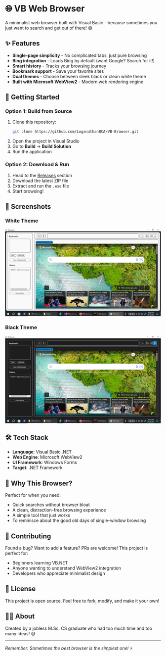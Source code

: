 # 🌐 VB Web Browser

A minimalist web browser built with Visual Basic - because sometimes you just want to search and get out of there! 😄

## ✨ Features

- **Single-page simplicity** - No complicated tabs, just pure browsing
- **Bing integration** - Loads Bing by default (want Google? Search for it!)
- **Smart history** - Tracks your browsing journey
- **Bookmark support** - Save your favorite sites
- **Dual themes** - Choose between sleek black or clean white theme
- **Built with Microsoft WebView2** - Modern web rendering engine

## 🚀 Getting Started

### Option 1: Build from Source
1. Clone this repository:
   ```bash
   git clone https://github.com/LoganathanBCA/VB-Browser.git
   ```
2. Open the project in Visual Studio
3. Go to **Build** → **Build Solution**
4. Run the application

### Option 2: Download & Run
1. Head to the [Releases](https://github.com/LoganathanBCA/VB-Browser/releases) section
2. Download the latest ZIP file
3. Extract and run the `.exe` file
4. Start browsing!

## 📸 Screenshots

### White Theme
![White Theme Screenshot](https://github.com/LoganathanBCA/VB-Browser/blob/main/Screenshot%20(280).png)

### Black Theme  
![Black Theme Screenshot](https://github.com/LoganathanBCA/VB-Browser/blob/main/Screenshot%20(281).png)

## 🛠️ Tech Stack

- **Language**: Visual Basic .NET
- **Web Engine**: Microsoft WebView2
- **UI Framework**: Windows Forms
- **Target**: .NET Framework

## 🎯 Why This Browser?

Perfect for when you need:
- Quick searches without browser bloat
- A clean, distraction-free browsing experience
- A simple tool that just works
- To reminisce about the good old days of single-window browsing

## 🤝 Contributing

Found a bug? Want to add a feature? PRs are welcome! This project is perfect for:
- Beginners learning VB.NET
- Anyone wanting to understand WebView2 integration
- Developers who appreciate minimalist design

## 📝 License

This project is open source. Feel free to fork, modify, and make it your own!

## 👨‍💻 About

Created by a jobless M.Sc. CS graduate who had too much time and too many ideas! 😅

---

*Remember: Sometimes the best browser is the simplest one!* ⚡
